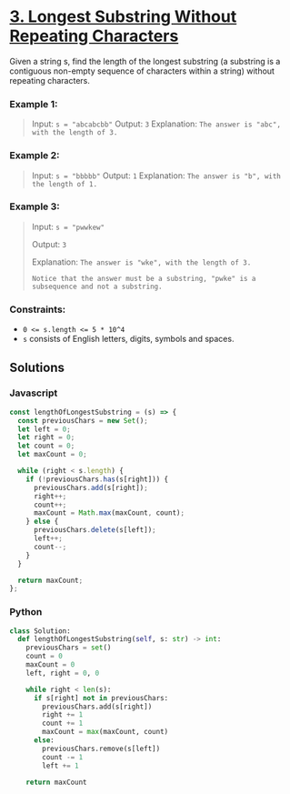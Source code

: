 # [3. Longest Substring Without Repeating Characters](https://leetcode.com/problems/longest-substring-without-repeating-characters/description/)

Given a string s, find the length of the longest substring (a substring is a contiguous non-empty sequence of characters within a string) without repeating characters.


### Example 1:
> Input: `s = "abcabcbb"`
> Output: `3`
> Explanation: `The answer is "abc", with the length of 3.`


### Example 2:
> Input: `s = "bbbbb"`
> Output: `1`
> Explanation: `The answer is "b", with the length of 1.`


### Example 3:
> Input: `s = "pwwkew"`
>
> Output: `3`
>
> Explanation: `The answer is "wke", with the length of 3.`
>
> `Notice that the answer must be a substring, "pwke" is a subsequence and not a substring.`
 

### Constraints:
- `0 <= s.length <= 5 * 10^4`
- `s` consists of English letters, digits, symbols and spaces.


## Solutions

### Javascript
```javascript
const lengthOfLongestSubstring = (s) => {
  const previousChars = new Set();
  let left = 0;
  let right = 0;
  let count = 0;
  let maxCount = 0;

  while (right < s.length) {
    if (!previousChars.has(s[right])) {
      previousChars.add(s[right]);
      right++;
      count++;
      maxCount = Math.max(maxCount, count);
    } else {
      previousChars.delete(s[left]);
      left++;
      count--;
    }
  }

  return maxCount;
};
```

### Python
```python
class Solution:
  def lengthOfLongestSubstring(self, s: str) -> int:
    previousChars = set()
    count = 0
    maxCount = 0
    left, right = 0, 0

    while right < len(s):
      if s[right] not in previousChars:
        previousChars.add(s[right])
        right += 1
        count += 1
        maxCount = max(maxCount, count)
      else:
        previousChars.remove(s[left])
        count -= 1
        left += 1

    return maxCount
```